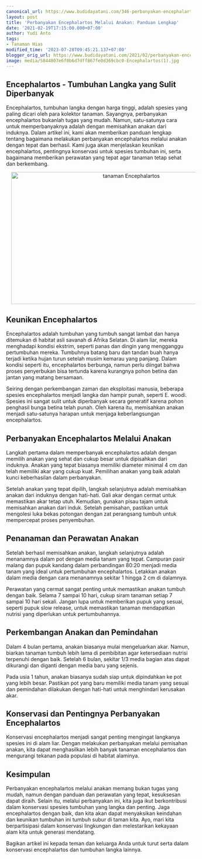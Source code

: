 ```yaml
---
canonical_url: https://www.budidayatani.com/346-perbanyakan-encephalartos
layout: post
title: 'Perbanyakan Encephalartos Melalui Anakan: Panduan Lengkap'
date: '2021-02-19T17:15:00.000+07:00'
author: Yudi Anto
tags:
- Tanaman Hias
modified_time: '2023-07-28T09:45:21.137+07:00'
blogger_orig_url: https://www.budidayatani.com/2021/02/perbanyakan-encephalartos-melalui-anakan.html
image: media/5844807e6f0b6d7dff867fe0d369cbc0-Encephalartos(1).jpg
---
```

<h2>Encephalartos - Tumbuhan Langka yang Sulit Diperbanyak</h2><p>Encephalartos, tumbuhan langka dengan harga tinggi, adalah spesies yang paling dicari oleh para kolektor tanaman. Sayangnya, perbanyakan encephalartos bukanlah tugas yang mudah. Namun, satu-satunya cara untuk memperbanyaknya adalah dengan memisahkan anakan dari induknya. Dalam artikel ini, kami akan memberikan panduan lengkap tentang bagaimana melakukan perbanyakan encephalartos melalui anakan dengan tepat dan berhasil. Kami juga akan menjelaskan keunikan encephalartos, pentingnya konservasi untuk spesies tumbuhan ini, serta bagaimana memberikan perawatan yang tepat agar tanaman tetap sehat dan berkembang.</p><div class="separator" style="clear: both; text-align: center;"><a href="https://blogger.googleusercontent.com/img/b/R29vZ2xl/AVvXsEjIUzN6NZPEdHNhP0XRIYPUy3CMd3b6k6txUfmfAkjmyBqtt2C93uxK93l6IUCpfuSiIwQmIXGNauHoHrP2QEzSSDND9F6EZH5YACSU45H6avanLaaL05HQj5qNhV_qudV6MYT3MqtM-XH5vPsQJ9ic10B-V0Kc55QsTfeRb8eNhhJTgzAQV33I4R90WhwE/s2133/Encephalartos(1).jpg" imageanchor="1" style="margin-left: 1em; margin-right: 1em;"><img alt="tanaman Encephalartos" border="0" data-original-height="1200" data-original-width="2133" height="360" src="https://blogger.googleusercontent.com/img/b/R29vZ2xl/AVvXsEjIUzN6NZPEdHNhP0XRIYPUy3CMd3b6k6txUfmfAkjmyBqtt2C93uxK93l6IUCpfuSiIwQmIXGNauHoHrP2QEzSSDND9F6EZH5YACSU45H6avanLaaL05HQj5qNhV_qudV6MYT3MqtM-XH5vPsQJ9ic10B-V0Kc55QsTfeRb8eNhhJTgzAQV33I4R90WhwE/w640-h360/Encephalartos(1).jpg" width="640" /></a></div><h2>Keunikan Encephalartos</h2><p>Encephalartos adalah tumbuhan yang tumbuh sangat lambat dan hanya ditemukan di habitat asli savanah di Afrika Selatan. Di alam liar, mereka menghadapi kondisi ekstrim, seperti panas dan dingin yang mengganggu pertumbuhan mereka. Tumbuhnya batang baru dan tandan buah hanya terjadi ketika hujan turun setelah musim kemarau yang panjang. Dalam kondisi seperti itu, encephalartos berbunga, namun perlu diingat bahwa proses penyerbukan bisa tertunda karena kurangnya pohon betina dan jantan yang matang bersamaan.</p><p>Seiring dengan perkembangan zaman dan eksploitasi manusia, beberapa spesies encephalartos menjadi langka dan hampir punah, seperti E. woodi. Spesies ini sangat sulit untuk diperbanyak secara generatif karena pohon penghasil bunga betina telah punah. Oleh karena itu, memisahkan anakan menjadi satu-satunya harapan untuk menjaga keberlangsungan encephalartos.</p><h2>Perbanyakan Encephalartos Melalui Anakan</h2><p>Langkah pertama dalam memperbanyak encephalartos adalah dengan memilih anakan yang sehat dan cukup besar untuk dipisahkan dari induknya. Anakan yang tepat biasanya memiliki diameter minimal 4 cm dan telah memiliki akar yang cukup kuat. Pemilihan anakan yang baik adalah kunci keberhasilan dalam perbanyakan.</p><p>Setelah anakan yang tepat dipilih, langkah selanjutnya adalah memisahkan anakan dari induknya dengan hati-hati. Gali akar dengan cermat untuk memastikan akar tetap utuh. Kemudian, gunakan pisau tajam untuk memisahkan anakan dari induk. Setelah pemisahan, pastikan untuk mengolesi luka bekas potongan dengan zat perangsang tumbuh untuk mempercepat proses penyembuhan.</p><h2>Penanaman dan Perawatan Anakan</h2><p>Setelah berhasil memisahkan anakan, langkah selanjutnya adalah menanamnya dalam pot dengan media tanam yang tepat. Campuran pasir malang dan pupuk kandang dalam perbandingan 80:20 menjadi media tanam yang ideal untuk pertumbuhan encephalartos. Letakkan anakan dalam media dengan cara menanamnya sekitar 1 hingga 2 cm di dalamnya.</p><p>Perawatan yang cermat sangat penting untuk memastikan anakan tumbuh dengan baik. Selama 7 sampai 10 hari, cukup siram tanaman setiap 7 sampai 10 hari sekali. Jangan lupa untuk memberikan pupuk yang sesuai, seperti pupuk slow release, untuk memastikan tanaman mendapatkan nutrisi yang diperlukan untuk pertumbuhannya.</p><h2>Perkembangan Anakan dan Pemindahan</h2><p>Dalam 4 bulan pertama, anakan biasanya mulai mengeluarkan akar. Namun, biarkan tanaman tumbuh lebih lama di pembibitan agar ketersediaan nutrisi terpenuhi dengan baik. Setelah 6 bulan, sekitar 1/3 media bagian atas dapat dikurangi dan diganti dengan media baru yang sejenis.</p><p>Pada usia 1 tahun, anakan biasanya sudah siap untuk dipindahkan ke pot yang lebih besar. Pastikan pot yang baru memiliki media tanam yang sesuai dan pemindahan dilakukan dengan hati-hati untuk menghindari kerusakan akar.</p><h2>Konservasi dan Pentingnya Perbanyakan Encephalartos</h2><p>Konservasi encephalartos menjadi sangat penting mengingat langkanya spesies ini di alam liar. Dengan melakukan perbanyakan melalui pemisahan anakan, kita dapat menghasilkan lebih banyak tanaman encephalartos dan mengurangi tekanan pada populasi di habitat alaminya.</p><h2>Kesimpulan</h2><p>Perbanyakan encephalartos melalui anakan memang bukan tugas yang mudah, namun dengan panduan dan perawatan yang tepat, kesuksesan dapat diraih. Selain itu, melalui perbanyakan ini, kita juga ikut berkontribusi dalam konservasi spesies tumbuhan yang langka dan penting. Jaga encephalartos dengan baik, dan kita akan dapat menyaksikan keindahan dan keunikan tumbuhan ini tumbuh subur di taman kita. Ayo, mari kita berpartisipasi dalam konservasi lingkungan dan melestarikan kekayaan alam kita untuk generasi mendatang.</p><p>Bagikan artikel ini kepada teman dan keluarga Anda untuk turut serta dalam konservasi encephalartos dan tumbuhan langka lainnya.</p>